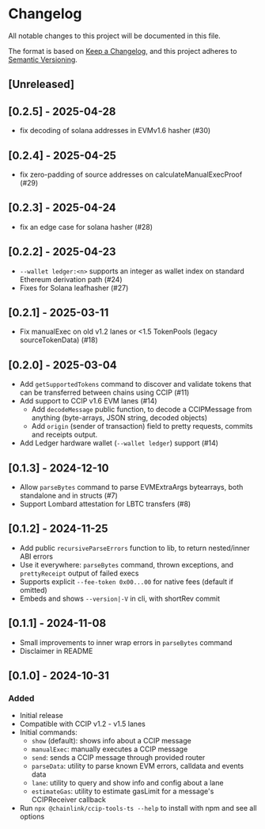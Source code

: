# Changelog
All notable changes to this project will be documented in this file.

The format is based on [Keep a Changelog](https://keepachangelog.com/en/1.0.0/),
and this project adheres to [Semantic Versioning](https://semver.org/spec/v2.0.0.html).

## [Unreleased]

## [0.2.5] - 2025-04-28
- fix decoding of solana addresses in EVMv1.6 hasher (#30)

## [0.2.4] - 2025-04-25
- fix zero-padding of source addresses on calculateManualExecProof (#29)

## [0.2.3] - 2025-04-24
- fix an edge case for solana hasher (#28)

## [0.2.2] - 2025-04-23
- `--wallet ledger:<n>` supports an integer as wallet index on standard Ethereum derivation path (#24)
- Fixes for Solana leafhasher (#27)

## [0.2.1] - 2025-03-11
- Fix manualExec on old v1.2 lanes or <1.5 TokenPools (legacy sourceTokenData) (#18)

## [0.2.0] - 2025-03-04
- Add `getSupportedTokens` command to discover and validate tokens that can be transferred between chains using CCIP (#11)
- Add support to CCIP v1.6 EVM lanes (#14)
  - Add `decodeMessage` public function, to decode a CCIPMessage from anything (byte-arrays, JSON string, decoded objects)
  - Add `origin` (sender of transaction) field to pretty requests, commits and receipts output.
- Add Ledger hardware wallet (`--wallet ledger`) support (#14)

## [0.1.3] - 2024-12-10
- Allow `parseBytes` command to parse EVMExtraArgs bytearrays, both standalone and in structs (#7)
- Support Lombard attestation for LBTC transfers (#8)

## [0.1.2] - 2024-11-25
- Add public `recursiveParseErrors` function to lib, to return nested/inner ABI errors
- Use it everywhere: `parseBytes` command, thrown exceptions, and `prettyReceipt` output of failed execs
- Supports explicit `--fee-token 0x00...00` for native fees (default if omitted)
- Embeds and shows `--version|-V` in cli, with shortRev commit

## [0.1.1] - 2024-11-08
- Small improvements to inner wrap errors in `parseBytes` command
- Disclaimer in README

## [0.1.0] - 2024-10-31
### Added
- Initial release
- Compatible with CCIP v1.2 - v1.5 lanes
- Initial commands:
  - `show` (default): shows info about a CCIP message
  - `manualExec`: manually executes a CCIP message
  - `send`: sends a CCIP message through provided router
  - `parseData`: utility to parse known EVM errors, calldata and events data
  - `lane`: utility to query and show info and config about a lane
  - `estimateGas`: utility to estimate gasLimit for a message's CCIPReceiver callback
- Run `npx @chainlink/ccip-tools-ts --help` to install with npm and see all options
